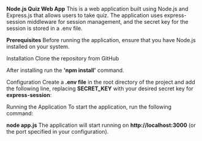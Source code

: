 **Node.js Quiz Web App**
This is a web application built using Node.js and Express.js that allows users to take quiz. The application uses express-session middleware for session management, and the secret key for the session is stored in a .env file.

**Prerequisites**
Before running the application, ensure that you have Node.js installed on your system.

Installation
Clone the repository from GitHub

After installing run the **'npm install'** command.  

Configuration
Create a **.env file** in the root directory of the project and add the following line, replacing **SECRET_KEY** with your desired secret key for **express-session**:

Running the Application
To start the application, run the following command:

**node app.js**
The application will start running on **http://localhost:3000** (or the port specified in your configuration).
